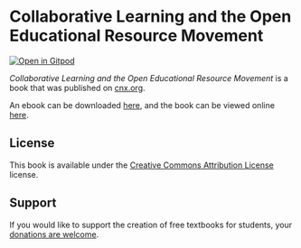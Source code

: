 # Collaborative Learning and the Open Educational Resource Movement

[![Open in Gitpod](https://gitpod.io/button/open-in-gitpod.svg)](https://gitpod.io/from-referrer/)

_Collaborative Learning and the Open Educational Resource Movement_ is a book that was published on [cnx.org](https://cnx.org/).

An ebook can be downloaded [here](https://github.com/cnx-user-books/cnxbook-collaborative-learning-and-the-open-educational-resource-movement/releases/latest), and the book can be viewed online [here](https://github.com/cnx-user-books/cnxbook-collaborative-learning-and-the-open-educational-resource-movement/releases/latest).

## License
This book is available under the [Creative Commons Attribution License](./LICENSE) license.

## Support
If you would like to support the creation of free textbooks for students, your [donations are welcome](https://riceconnect.rice.edu/donation/support-openstax-banner).
